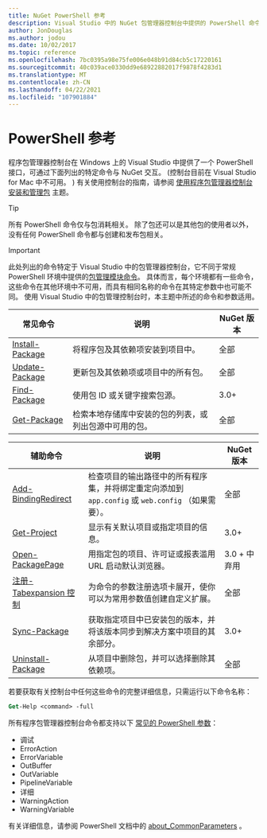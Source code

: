 ```yaml
---
title: NuGet PowerShell 参考
description: Visual Studio 中的 NuGet 包管理器控制台中提供的 PowerShell 命令的完整引用。
author: JonDouglas
ms.author: jodou
ms.date: 10/02/2017
ms.topic: reference
ms.openlocfilehash: 7bc0395a98e75fe006e048b91d84cb5c17220161
ms.sourcegitcommit: 40c039ace0330dd9e68922882017f9878f4283d1
ms.translationtype: MT
ms.contentlocale: zh-CN
ms.lasthandoff: 04/22/2021
ms.locfileid: "107901884"
---
```

# <a name="powershell-reference"></a>PowerShell 参考

程序包管理器控制台在 Windows 上的 Visual Studio 中提供了一个 PowerShell 接口，可通过下面列出的特定命令与 NuGet 交互。  (控制台目前在 Visual Studio for Mac 中不可用。 ) 有关使用控制台的指南，请参阅 [使用程序包管理器控制台安装和管理包](../consume-packages/install-use-packages-powershell.md) 主题。

> [!Tip]
> 所有 PowerShell 命令仅与包消耗相关。 除了包还可以是其他包的使用者以外，没有任何 PowerShell 命令都与创建和发布包相关。

> [!Important]
> 此处列出的命令特定于 Visual Studio 中的包管理器控制台，它不同于常规 PowerShell 环境中提供的[包管理模块命令](/powershell/module/packagemanagement)。 具体而言，每个环境都有一些命令，这些命令在其他环境中不可用，而具有相同名称的命令在其特定参数中也可能不同。 使用 Visual Studio 中的包管理控制台时，本主题中所述的命令和参数适用。

| 常见命令 | 说明 | NuGet 版本 |
| --- | --- | --- |
| [Install-Package](ps-reference/ps-ref-install-package.md) | 将程序包及其依赖项安装到项目中。 | 全部 |
| [Update-Package](ps-reference/ps-ref-update-package.md) | 更新包及其依赖项或项目中的所有包。 | 全部 |
| [Find-Package](ps-reference/ps-ref-find-package.md) | 使用包 ID 或关键字搜索包源。 | 3.0+ |
| [Get-Package](ps-reference/ps-ref-get-package.md) | 检索本地存储库中安装的包的列表，或列出包源中可用的包。 | 全部 |

| 辅助命令 | 说明 | NuGet 版本 |
| --- | --- | --- |
| [Add-BindingRedirect](ps-reference/ps-ref-add-bindingredirect.md) | 检查项目的输出路径中的所有程序集，并将绑定重定向添加到 `app.config` 或 `web.config` （如果需要）。 | 全部 |
| [Get-Project](ps-reference/ps-ref-get-project.md) | 显示有关默认项目或指定项目的信息。 | 3.0+ |
| [Open-PackagePage](ps-reference/ps-ref-open-packagepage.md) | 用指定包的项目、许可证或报表滥用 URL 启动默认浏览器。 | 3.0 + 中弃用 |
| [注册-Tabexpansion 控制](ps-reference/ps-ref-register-tabexpansion.md) | 为命令的参数注册选项卡展开，使你可以为常用参数值创建自定义扩展。 | 全部 |
| [Sync-Package](ps-reference/ps-ref-sync-package.md) | 获取指定项目中已安装包的版本，并将该版本同步到解决方案中项目的其余部分。 | 3.0+ |
| [Uninstall-Package](ps-reference/ps-ref-uninstall-package.md) | 从项目中删除包，并可以选择删除其依赖项。 | 全部 |

若要获取有关控制台中任何这些命令的完整详细信息，只需运行以下命令名称：

```ps
Get-Help <command> -full
```

所有程序包管理器控制台命令都支持以下 [常见的 PowerShell 参数](/powershell/module/microsoft.powershell.core/about/about_commonparameters)：

- 调试
- ErrorAction
- ErrorVariable
- OutBuffer
- OutVariable
- PipelineVariable
- 详细
- WarningAction
- WarningVariable

有关详细信息，请参阅 PowerShell 文档中的 [about_CommonParameters](/powershell/module/microsoft.powershell.core/about/about_commonparameters) 。